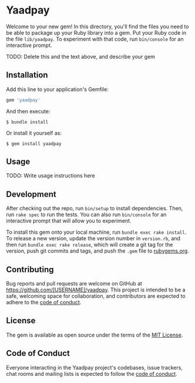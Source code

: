 # Yaadpay

Welcome to your new gem! In this directory, you'll find the files you need to be able to package up your Ruby library into a gem. Put your Ruby code in the file `lib/yaadpay`. To experiment with that code, run `bin/console` for an interactive prompt.

TODO: Delete this and the text above, and describe your gem

## Installation

Add this line to your application's Gemfile:

```ruby
gem 'yaadpay'
```

And then execute:

    $ bundle install

Or install it yourself as:

    $ gem install yaadpay

## Usage

TODO: Write usage instructions here

## Development

After checking out the repo, run `bin/setup` to install dependencies. Then, run `rake spec` to run the tests. You can also run `bin/console` for an interactive prompt that will allow you to experiment.

To install this gem onto your local machine, run `bundle exec rake install`. To release a new version, update the version number in `version.rb`, and then run `bundle exec rake release`, which will create a git tag for the version, push git commits and tags, and push the `.gem` file to [rubygems.org](https://rubygems.org).

## Contributing

Bug reports and pull requests are welcome on GitHub at https://github.com/[USERNAME]/yaadpay. This project is intended to be a safe, welcoming space for collaboration, and contributors are expected to adhere to the [code of conduct](https://github.com/[USERNAME]/yaadpay/blob/master/CODE_OF_CONDUCT.md).


## License

The gem is available as open source under the terms of the [MIT License](https://opensource.org/licenses/MIT).

## Code of Conduct

Everyone interacting in the Yaadpay project's codebases, issue trackers, chat rooms and mailing lists is expected to follow the [code of conduct](https://github.com/[USERNAME]/yaadpay/blob/master/CODE_OF_CONDUCT.md).
